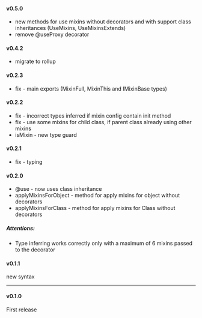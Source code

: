 #### v0.5.0
- new methods for use mixins without decorators and with support class inheritances (UseMixins, UseMixinsExtends)
- remove @useProxy decorator

#### v0.4.2
- migrate to rollup

#### v0.2.3
- fix - main exports (MixinFull, MixinThis and IMixinBase types)

#### v0.2.2
- fix - incorrect types inferred if mixin config contain init method
- fix - use some mixins for child class, if parent class already using other mixins
- isMixin - new type guard

#### v0.2.1
- fix - typing

#### v0.2.0
- @use - now uses class inheritance
- applyMixinsForObject - method for apply mixins for object without decorators
- applyMixinsForClass - method for apply mixins for Class without decorators

##### Attentions:
- Type inferring works correctly only with a maximum of 6 mixins passed to the decorator

#### v0.1.1
new syntax

---
#### v0.1.0
First release
